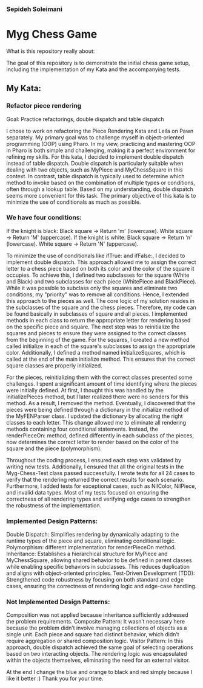 ### Sepideh Soleimani
# Myg Chess Game

What is this repository really about:

The goal of this repository is to demonstrate the initial chess game setup, including the implementation of my Kata and the accompanying tests.

## My Kata:
### Refactor piece rendering

Goal: Practice refactorings, double dispatch and table dispatch

I chose to work on refactoring the Piece Rendering Kata and Leila on Pawn separately. My primary goal was to challenge myself in object-oriented programming (OOP) using Pharo. In my view, practicing and mastering OOP in Pharo is both simple and challenging, making it a perfect environment for refining my skills.
For this kata, I decided to implement double dispatch instead of table dispatch. Double dispatch is particularly suitable when dealing with two objects, such as MyPiece and MyChessSquare in this context. In contrast, table dispatch is typically used to determine which method to invoke based on the combination of multiple types or conditions, often through a lookup table. Based on my understanding, double dispatch seems more convenient for this task. The primary objective of this kata is to minimize the use of conditionals as much as possible.

### We have four conditions: 
If the knight is black:
Black square → Return 'm' (lowercase).
White square → Return 'M' (uppercase).
If the knight is white:
Black square → Return 'n' (lowercase).
White square → Return 'N' (uppercase).

To minimize the use of conditionals like ifTrue: and ifFalse:, I decided to implement double dispatch. This approach allowed me to assign the correct letter to a chess piece based on both its color and the color of the square it occupies.
To achieve this, I defined two subclasses for the square (White and Black) and two subclasses for each piece (WhitePiece and BlackPiece). While it was possible to subclass only the squares and eliminate two conditions, my "priority" was to remove all conditions. Hence, I extended this approach to the pieces as well.
The core logic of my solution resides in the subclasses of the square and the chess pieces. Therefore, my code can be found basically in subclasses of square and all pieces. I implemented methods in each class to return the appropriate letter for rendering based on the specific piece and square.
The next step was to reinitialize the squares and pieces to ensure they were assigned to the correct classes from the beginning of the game. For the squares, I created a new method called initialize in each of the square's subclasses to assign the appropriate color. Additionally, I defined a method named initializeSquares, which is called at the end of the main initialize method. This ensures that the correct square classes are properly initialized.

For the pieces, reinitializing them with the correct classes presented some challenges. I spent a significant amount of time identifying where the pieces were initially defined. At first, I thought this was handled by the initializePieces method, but I later realized there were no senders for this method. As a result, I removed the method.
Eventually, I discovered that the pieces were being defined through a dictionary in the initialize method of the MyFENParser class. I updated the dictionary by allocating the right classes to each letter.
This change allowed me to eliminate all rendering methods containing four conditional statements. Instead, the renderPieceOn: method, defined differently in each subclass of the pieces, now determines the correct letter to render based on the color of the square and the piece (polymorphism).

Throughout the coding process, I ensured each step was validated by writing new tests. Additionally, I ensured that all the original tests in the Myg-Chess-Test class passed successfully. I wrote tests for all 24 cases to verify that the rendering returned the correct results for each scenario. Furthermore, I added tests for exceptional cases, such as NilColor, NilPiece, and invalid data types. Most of my tests focused on ensuring the correctness of all rendering types and verifying edge cases to strengthen the robustness of the implementation.

### Implemented Design Patterns:
Double Dispatch: Simplifies rendering by dynamically adapting to the runtime types of the piece and square, eliminating conditional logic.
Polymorphism: different implementation for renderPieceOn method.
Inheritance: Establishes a hierarchical structure for MyPiece and MyChessSquare, allowing shared behavior to be defined in parent classes while enabling specific behaviors in subclasses. This reduces duplication and aligns with object-oriented principles.
Test-Driven Development (TDD): Strengthened code robustness by focusing on both standard and edge cases, ensuring the correctness of rendering logic and edge-case handling.

### Not Implemented Design Patterns:
Composition was not applied because inheritance sufficiently addressed the problem requirements.
Composite Pattern: It wasn’t necessary here because the problem didn’t involve managing collections of objects as a single unit. Each piece and square had distinct behavior, which didn’t require aggregation or shared composition logic.
Visitor Pattern: In this approach, double dispatch achieved the same goal of selecting operations based on two interacting objects. The rendering logic was encapsulated within the objects themselves, eliminating the need for an external visitor.

At the end I change the blue and orange to black and red simply because I like it better :)
Thank you for your time.
